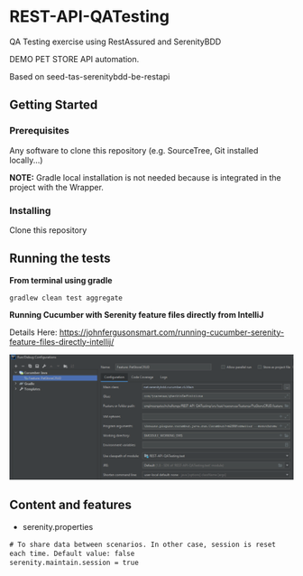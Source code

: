 # REST-API-QATesting
QA Testing exercise using RestAssured and SerenityBDD

DEMO PET STORE API automation.

Based on seed-tas-serenitybdd-be-restapi

## Getting Started

### Prerequisites

Any software to clone this repository (e.g. SourceTree, Git installed locally...)

**NOTE:** Gradle local installation is not needed because is integrated in the project with the Wrapper.

### Installing

Clone this repository

## Running the tests
**From terminal using gradle**
```
gradlew clean test aggregate
```

**Running Cucumber with Serenity feature files directly from IntelliJ**

Details Here: https://johnfergusonsmart.com/running-cucumber-serenity-feature-files-directly-intellij/

![debug configuration](resources/images/00_Cucumber_Java_Run_Debug_Configuration.PNG)<br/>



## Content and features
- serenity.properties
```
# To share data between scenarios. In other case, session is reset each time. Default value: false
serenity.maintain.session = true
```